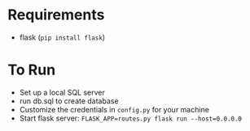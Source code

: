 # Requirements

* flask (`pip install flask`)

# To Run

* Set up a local SQL server
* run db.sql to create database
* Customize the credentials in `config.py` for your machine
* Start flask server: `FLASK_APP=routes.py flask run --host=0.0.0.0`
